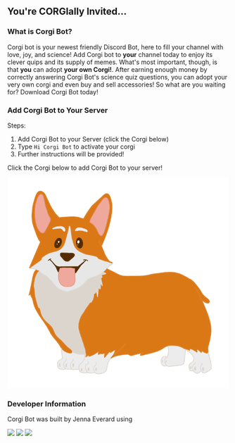
## You're CORGIally Invited...

### What is Corgi Bot?

Corgi bot is your newest friendly Discord Bot, here to fill your channel with love, joy, and science! Add Corgi bot to **your** channel today to enjoy its clever quips and its supply of memes. What's most important, though, is that **you** can adopt **your own Corgi!**. After earning enough money by correctly answering Corgi Bot's science quiz questions, you can adopt your very own corgi and even buy and sell accessories! So what are you waiting for? Download Corgi Bot today!

### Add Corgi Bot to Your Server

Steps:
1. Add Corgi Bot to your Server (click the Corgi below)
2. Type ```Hi Corgi Bot``` to activate your corgi
3. Further instructions will be provided!

Click the Corgi below to add Corgi Bot to your server!

[![Corgi](/img/2.png)](https://discordapp.com/oauth2/authorize?client_id=817683466568466442&scope=bot&permissions=8)

### Developer Information

Corgi Bot was built by Jenna Everard using 

<img src="https://img.shields.io/badge/node.js%20-%2343853D.svg?&style=for-the-badge&logo=node.js&logoColor=white"/> <img src="https://img.shields.io/badge/javascript%20-%23323330.svg?&style=for-the-badge&logo=javascript&logoColor=%23F7DF1E"/> <img src="https://img.shields.io/badge/mysql-%2300f.svg?&style=for-the-badge&logo=mysql&logoColor=white"/>



